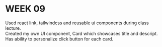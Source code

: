 # WEEK 09 
Used react link, tailwindcss and reusable ui components during class lecture.  
Created my own UI component, Card which showcases title and descript. Has ability to personalize click button for each card.
